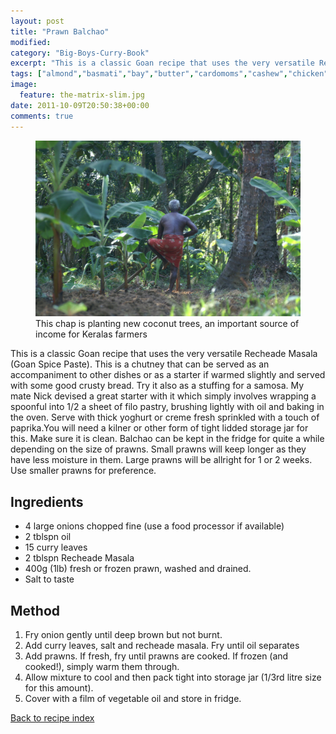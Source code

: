 ```yaml
---
layout: post
title: "Prawn Balchao"
modified:
category: "Big-Boys-Curry-Book"
excerpt: "This is a classic Goan recipe that uses the very versatile Recheade Masala (Goan Spice"
tags: ["almond","basmati","bay","butter","cardomoms","cashew","chicken","cinnamon","cloves","cumin","ghee","lamb","mace","nuts","pepper","rice","saffron","turmeric"]
image:
  feature: the-matrix-slim.jpg
date: 2011-10-09T20:50:38+00:00
comments: true
---
```


<figure>
	<a href="/images/bbcb/pict2267.jpg" alt="Kerala, India" title="Kerala, India &#169; Ashley Kitson 12/09/2011"><img src="/images/bbcb/pict2267.jpg"/></a>
	<figcaption>This chap is planting new coconut trees, an important source of income for Keralas farmers</figcaption>
</figure>

This is a classic Goan recipe that uses the very versatile Recheade Masala (Goan Spice Paste). This is a chutney that can be served as an accompaniment to other dishes or as a starter if warmed slightly and served with some good crusty bread. Try it also as a stuffing for a samosa. My mate Nick devised a great starter with it which simply involves wrapping a spoonful into 1/2 a sheet of filo pastry, brushing lightly with oil and baking in the oven. Serve with thick yoghurt or creme fresh sprinkled with a touch of paprika.You will need a kilner or other form of tight lidded storage jar for this. Make sure it is clean. Balchao can be kept in the fridge for quite a while depending on the size of prawns. Small prawns will keep longer as they have less moisture in them. Large prawns will be allright for 1 or 2 weeks. Use smaller prawns for preference.
        
## Ingredients
        
<ul><li>4 large onions chopped fine (use a food processor if available)</li><li>2 tblspn oil</li><li>15 curry leaves</li><li>2 tblspn Recheade Masala</li><li>400g (1lb) fresh or frozen prawn, washed and drained.</li><li>Salt to taste</li></ul>
        
## Method

<ol><li>Fry onion gently until deep brown but not burnt.</li><li>Add curry leaves, salt and recheade masala. Fry until oil separates</li><li>Add prawns. If fresh, fry until prawns are cooked. If frozen (and cooked!), simply warm them through.</li><li>Allow mixture to cool and then pack tight into storage jar (1/3rd litre size for this amount).</li><li>Cover with a film of vegetable oil and store in fridge.</li></ol>   

<a href="/bbcb">Back to recipe index</a>      